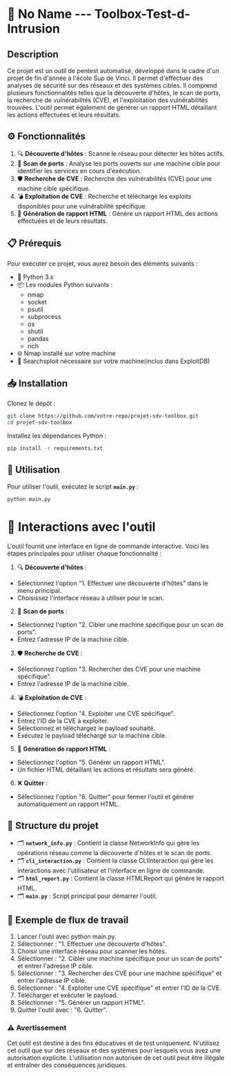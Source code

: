 # 🔧 No Name --- Toolbox-Test-d-Intrusion

## Description

Ce projet est un outil de pentest automatisé, développé dans le cadre d'un projet de fin d'année à l'école Sup de Vinci. Il permet d'effectuer des analyses de sécurité sur des réseaux et des systèmes cibles. Il comprend plusieurs fonctionnalités telles que la découverte d'hôtes, le scan de ports, la recherche de vulnérabilités (CVE), et l'exploitation des vulnérabilités trouvées. L'outil permet également de générer un rapport HTML détaillant les actions effectuées et leurs résultats.

## ⚙️ Fonctionnalités

1. 🔍 **Découverte d'hôtes** : Scanne le réseau pour détecter les hôtes actifs.
2. 🚪 **Scan de ports** : Analyse les ports ouverts sur une machine cible pour identifier les services en cours d'exécution.
3. 🛡️ **Recherche de CVE** : Recherche des vulnérabilités (CVE) pour une machine cible spécifique.
4. 💣 **Exploitation de CVE** : Recherche et télécharge les exploits disponibles pour une vulnérabilité spécifique.
5. 📝 **Génération de rapport HTML** : Génère un rapport HTML des actions effectuées et de leurs résultats.

## 📋 Prérequis

Pour exécuter ce projet, vous aurez besoin des éléments suivants :

- 🐍 Python 3.x
- 📦 Les modules Python suivants :
  - nmap
  - socket
  - psutil
  - subprocess
  - os
  - shutil
  - pandas
  - rich
- 🌐 Nmap installé sur votre machine
- 💾 Searchsploit nécessaire sur votre machine(inclus dans ExploitDB)

## 📥 Installation

Clonez le dépôt :

```bash
git clone https://github.com/votre-repo/projet-sdv-toolbox.git
cd projet-sdv-toolbox
```

Installez les dépendances Python :

```bash
pip install -r requirements.txt
```

## 🚀 Utilisation
Pour utiliser l'outil, exécutez le script **`main.py`** :

```bash
python main.py
```

# 💬 Interactions avec l'outil
L'outil fournit une interface en ligne de commande interactive. Voici les étapes principales pour utiliser chaque fonctionnalité :

1. 🔍 **Découverte d'hôtes** :

  - Sélectionnez l'option "1. Effectuer une découverte d'hôtes" dans le menu principal.
  - Choisissez l'interface réseau à utiliser pour le scan.

2. 🚪 **Scan de ports** :

  - Sélectionnez l'option "2. Cibler une machine spécifique pour un scan de ports".
  - Entrez l'adresse IP de la machine cible.

3. 🛡️ **Recherche de CVE** :

  - Sélectionnez l'option "3. Rechercher des CVE pour une machine spécifique".
  - Entrez l'adresse IP de la machine cible.

4. 💣 **Exploitation de CVE** :

  - Sélectionnez l'option "4. Exploiter une CVE spécifique".
  - Entrez l'ID de la CVE à exploiter.
  - Sélectionnez et téléchargez le payload souhaité.
  - Exécutez le payload téléchargé sur la machine cible.
  
5. 📝 **Génération de rapport HTML** :

  - Sélectionnez l'option "5. Générer un rapport HTML".
  - Un fichier HTML détaillant les actions et résultats sera généré.

6. ❌ **Quitter** :

  - Sélectionnez l'option "6. Quitter" pour fermer l'outil et générer automatiquement un rapport HTML.

## 📂 Structure du projet
  - 🗂️ **`network_info.py`** : Contient la classe NetworkInfo qui gère les opérations réseau comme la découverte d'hôtes et le scan de ports.
  - 🗂️ **`cli_interaction.py`** : Contient la classe CLIInteraction qui gère les interactions avec l'utilisateur et l'interface en ligne de commande.
  - 🗂️ **`html_report.py`** : Contient la classe HTMLReport qui génère le rapport HTML.
  - 🗂️ **`main.py`** : Script principal pour démarrer l'outil.

## 🔄 Exemple de flux de travail
1. Lancer l'outil avec python main.py.
2. Sélectionner : "1. Effectuer une découverte d'hôtes".
3. Choisir une interface réseau pour scanner les hôtes.
4. Sélectionner : "2. Cibler une machine spécifique pour un scan de ports" et entrer l'adresse IP cible.
5. Sélectionner : "3. Rechercher des CVE pour une machine spécifique" et entrer l'adresse IP cible.
6. Sélectionner : "4. Exploiter une CVE spécifique" et entrer l'ID de la CVE.
7. Télécharger et exécuter le payload.
8. Sélectionner : "5. Générer un rapport HTML".
9. Quitter l'outil avec : "6. Quitter".
    
### ⚠️ Avertissement
Cet outil est destiné à des fins éducatives et de test uniquement. N'utilisez cet outil que sur des réseaux et des systèmes pour lesquels vous avez une autorisation explicite. L'utilisation non autorisée de cet outil peut être illégale et entraîner des conséquences juridiques.
